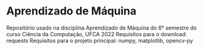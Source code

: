 # Aprendizado de Máquina
Repositório usado na disciplina Aprendizado de Máquina do 6° semestre do curso Ciência da Computação, UFCA 2022
Requisitos para o download: requests
Requisitos para o projeto principal: numpy, matplotlib, opencv-py

